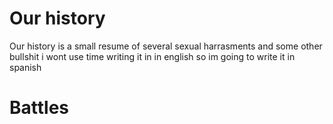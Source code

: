 <!-- TITLE: BCROW -->
<!-- SUBTITLE: The Home of the Crows -->

# Our history
Our history is a small resume of several sexual harrasments and some other bullshit i wont use time writing it in in english so im going to write it in spanish

# Battles


